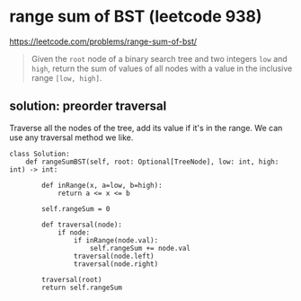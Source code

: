 # range sum of BST (leetcode 938)

https://leetcode.com/problems/range-sum-of-bst/

> Given the `root` node of a binary search tree and two integers `low` and `high`, 
> return the sum of values of all nodes with a value in the inclusive range `[low, high]`.

## solution: preorder traversal

Traverse all the nodes of the tree, add its value if it's in the range. We can use any traversal method we like.

```
class Solution:
    def rangeSumBST(self, root: Optional[TreeNode], low: int, high: int) -> int:
        
        def inRange(x, a=low, b=high):
            return a <= x <= b
        
        self.rangeSum = 0
        
        def traversal(node):
            if node:
                if inRange(node.val):
                    self.rangeSum += node.val
                traversal(node.left)
                traversal(node.right)
        
        traversal(root)
        return self.rangeSum
```
